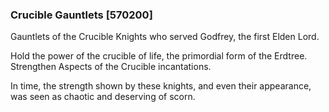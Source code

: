 ### Crucible Gauntlets [570200]

Gauntlets of the Crucible Knights who served Godfrey, the first Elden Lord.

Hold the power of the crucible of life, the primordial form of the Erdtree. Strengthen Aspects of the Crucible incantations.

In time, the strength shown by these knights, and even their appearance, was seen as chaotic and deserving of scorn.